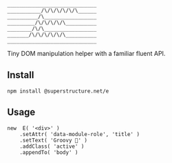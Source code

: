 `````
_____________________________
___________/\/\/\/\/\/\______
__________/\_________________
_________/\/\/\/\/\__________
________/\/\_________________
_______/\/\/\/\/\/\__________
_____________________________
`````

Tiny DOM manipulation helper with a familiar fluent API.

## Install

`npm install @superstructure.net/e`


## Usage

`````
new  E( '<div>' )
	.setAttr( 'data-module-role', 'title' )
	.setText( 'Groovy 🎷' )
	.addClass( 'active' )
	.appendTo( 'body' )
`````
